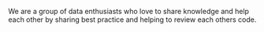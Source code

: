 We are a group of data enthusiasts who love to share knowledge and help each other by sharing best practice and helping to review each others code.
